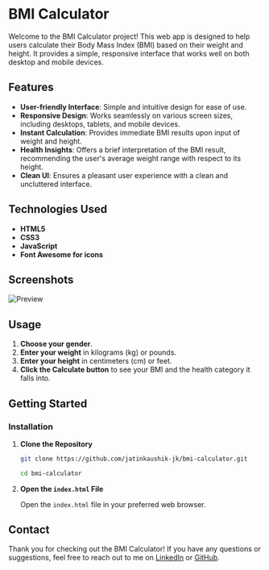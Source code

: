 # BMI Calculator

Welcome to the BMI Calculator project! This web app is designed to help users calculate their Body Mass Index (BMI) based on their weight and height. It provides a simple, responsive interface that works well on both desktop and mobile devices.

## Features

- **User-friendly Interface**: Simple and intuitive design for ease of use.
- **Responsive Design**: Works seamlessly on various screen sizes, including desktops, tablets, and mobile devices.
- **Instant Calculation**: Provides immediate BMI results upon input of weight and height.
- **Health Insights**: Offers a brief interpretation of the BMI result, recommending the user's average weight range with respect to its height.
- **Clean UI**: Ensures a pleasant user experience with a clean and uncluttered interface.

## Technologies Used

- **HTML5**
- **CSS3**
- **JavaScript**
- **Font Awesome for icons**

## Screenshots

![Preview](https://github.com/user-attachments/assets/27e19e5a-6512-4e10-bbb1-46be1a7dae58)


## Usage

1. **Choose your gender**.
2. **Enter your weight** in kilograms (kg) or pounds.
3. **Enter your height** in centimeters (cm) or feet.
4. **Click the Calculate button** to see your BMI and the health category it falls into.

## Getting Started

### Installation

1. **Clone the Repository**

    ```sh
    git clone https://github.com/jatinkaushik-jk/bmi-calculator.git
    ```
    ```sh
    cd bmi-calculator
    ```

2. **Open the `index.html` File**

    Open the `index.html` file in your preferred web browser.


## Contact

Thank you for checking out the BMI Calculator! If you have any questions or suggestions, feel free to reach out to me on [LinkedIn](https://www.linkedin.com/in/jatinkaushik-jk) or [GitHub](https://github.com/jatinkaushik-jk).
